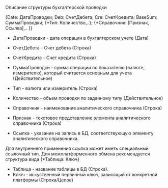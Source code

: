 Описание структуры бухгалтерской проводки

{Date: ДатаПроводки;
 Deb: СчетДебета;
 Cre: СчетКредита;
 BaseSum: СуммаПроводки;
 {*Тип: Количество,..};
 {*Справочник: [Признак, Ссылка],.. }}
 
 * ДатаПроводки - дата операции в бухгалтерском учете (Дата)
 * СчетДебета - Счет дебета (Строка)
 * СчетКредита - Счет кредита (Строка)
 * СуммаПроводки - сумма операции по показателю (валюте, измерителю), который считается основным для учета (Действительное)
 
 * Тип - валюта или измеритель (Строка)
 * Количество - объем проводки по заданному типу (Действительное)
 
 * Справочник - наименование аналитического справочника (Строка)
 * Признак - текстовое представление элемента аналитического справочника (Строка)
 * Ссылка - указание на запись в БД, соответствующую элементу эналитического справочника. 

 Для внутреннего применения ссылка может иметь специальный ссылочный тип.
 Для межплатформенного обмена рекомендуется структура вида {*Таблица: Ключ}
 
 * Таблица - название таблицы в БД (Строка).
 * Ключ - искуственный первичный ключ, зависящий от конкретной платформы (Строка/Целое)
